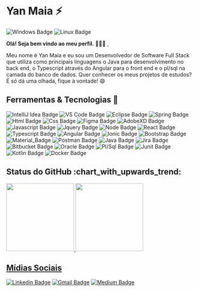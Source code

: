 
<!--
### Hi there 👋
**yanmaiaa/yanmaiaa** is a ✨ _special_ ✨ repository because its `README.md` (this file) appears on your GitHub profile.

Here are some ideas to get you started:

- 🔭 I’m currently working on ...
- 🌱 I’m currently learning ...
- 👯 I’m looking to collaborate on ...
- 🤔 I’m looking for help with ...
- 💬 Ask me about ...
- 📫 How to reach me: ...
- 😄 Pronouns: ...
- ⚡ Fun fact: ...
-->
# **Yan Maia ⚡**
![Windows Badge](https://img.shields.io/badge/Windows-0078D6?style=for-the-badge&logo=windows&logoColor=white)
![Linux Badge](https://img.shields.io/badge/Ubuntu-E95420?style=for-the-badge&logo=ubuntu&logoColor=white)


**Olá! Seja bem vindo ao meu perfil.** 🙋🏽‍♂️ ,


Meu nome é Yan Maia e eu sou um Desenvolvedor de Software Full Stack que utiliza como principais linguagens o Java para desenvolvimento no back end, o Typescript através do Angular para o front end e o pl/sql na camada do banco de dados. Quer conhecer os meus projetos de estudos? É só dá uma olhada, fique à vontade! 😄


<h2>Ferramentas & Tecnologias 🚀</h2>

![IntelliJ Idea Badge](https://img.shields.io/badge/IntelliJIDEA-000000.svg?style=for-the-badge&logo=intellij-idea&logoColor=white)
![VS Code Badge](https://img.shields.io/badge/Visual_Studio_Code-0078D4?style=for-the-badge&logo=visual%20studio%20code&logoColor=white)
![Eclipse Badge](https://img.shields.io/badge/Eclipse-2C2255?style=for-the-badge&logo=eclipse&logoColor=white)
![Spring Badge](https://img.shields.io/badge/Spring-6DB33F?style=for-the-badge&logo=spring&logoColor=white)
![Html Badge](https://img.shields.io/badge/HTML5-E34F26?style=for-the-badge&logo=html5&logoColor=white)
![Css Badge](https://img.shields.io/badge/CSS3-1572B6?style=for-the-badge&logo=css3&logoColor=white)
![Figma Badge](https://img.shields.io/badge/Figma-F24E1E?style=for-the-badge&logo=figma&logoColor=white)
![AdobeXD Badge](https://img.shields.io/badge/Adobe%20XD-FF61F6?style=for-the-badge&logo=Adobe%20XD&logoColor=white)
![Javascript Badge](https://img.shields.io/badge/JavaScript-F7DF1E?style=for-the-badge&logo=javascript&logoColor=black)
![Jquery Badge](https://img.shields.io/badge/jQuery-0769AD?style=for-the-badge&logo=jquery&logoColor=white)
![Node Badge](https://img.shields.io/badge/Node.js-43853D?style=for-the-badge&logo=node.js&logoColor=white)
![React Badge](https://img.shields.io/badge/React-20232A?style=for-the-badge&logo=react&logoColor=61DAFB)
![Typescript Badge](https://img.shields.io/badge/TypeScript-007ACC?style=for-the-badge&logo=typescript&logoColor=white)
![Angular Badge](https://img.shields.io/badge/Angular-DD0031?style=for-the-badge&logo=angular&logoColor=white)
![Ionic Badge](https://img.shields.io/badge/Ionic-3880FF?style=for-the-badge&logo=ionic&logoColor=white)
![Bootstrap Badge](https://img.shields.io/badge/Bootstrap-563D7C?style=for-the-badge&logo=bootstrap&logoColor=white)
![Material_Badge](https://img.shields.io/badge/Material--UI-0081CB?style=for-the-badge&logo=material-ui&logoColor=white)
![Postman Badge](https://img.shields.io/badge/Postman-FF6C37?style=for-the-badge&logo=Postman&logoColor=white)
![Java Badge](https://img.shields.io/badge/Java-ED8B00?style=for-the-badge&logo=java&logoColor=white)
![Jira Badge](https://img.shields.io/badge/Jira-0052CC?style=for-the-badge&logo=Jira&logoColor=white)
![Bitbucket Badge](https://img.shields.io/badge/Bitbucket-330F63?style=for-the-badge&logo=bitbucket&logoColor=white)
![Oracle Badge](https://img.shields.io/badge/Oracle-F80000?style=for-the-badge&logo=Oracle&logoColor=white)
![Pl/Sql Badge](https://img.shields.io/badge/PLSQL-F80000?style=for-the-badge&logo=oracle&logoColor=black)
![Junit Badge](https://img.shields.io/badge/Junit5-25A162?style=for-the-badge&logo=junit5&logoColor=white)
![Kotlin Badge](https://img.shields.io/badge/Kotlin-0095D5?&style=for-the-badge&logo=kotlin&logoColor=white)
![Docker Badge](https://img.shields.io/badge/Docker-2CA5E0?style=for-the-badge&logo=docker&logoColor=white)

<h2>Status do GitHub :chart_with_upwards_trend:</h2>
<div>
  <a href="https://github.com/yanmaiaa">
    <img height="180em" src="https://github-readme-stats.vercel.app/api?username=yanmaiaa&show_icons=true&theme=tokyonight&include_all_commits=true&count_private=true"/>
    <img height="180em" src="https://github-readme-stats.vercel.app/api/top-langs/?username=yanmaiaa&layout=compact&langs_count=16&theme=tokyonight"/>
</div>
<h2>Mídias Sociais</h2>

[![Linkedin Badge](https://img.shields.io/badge/LinkedIn-0077B5?style=for-the-badge&logo=linkedin&logoColor=white)](https://www.linkedin.com/in/yan-maia-b09546119/)
[![Gmail Badge](https://img.shields.io/badge/Gmail-D14836?style=for-the-badge&logo=gmail&logoColor=white)](mailto:yandamasceno01@gmail.com)
[![Medium Badge](https://img.shields.io/badge/Medium-12100E?style=for-the-badge&logo=medium&logoColor=white)](https://yandamasceno01.medium.com/)
  
